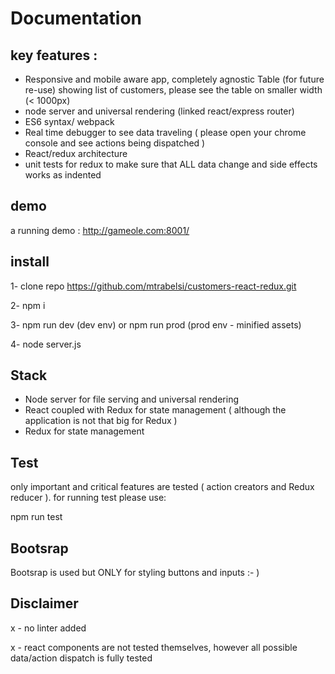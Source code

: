 # Documentation

## key features :
- Responsive and mobile aware app, completely agnostic Table (for future re-use) showing list of customers,
please see the table on smaller width (< 1000px)
- node server and universal rendering (linked react/express router)
- ES6 syntax/ webpack
- Real time debugger to see data traveling ( please open your chrome console and see actions being dispatched )
- React/redux architecture
- unit tests for redux to make sure that ALL data change and side effects works as indented

## demo
a running demo : http://gameole.com:8001/

 ## install

 1- clone repo https://github.com/mtrabelsi/customers-react-redux.git

 2- npm i

 3- npm run dev (dev env) or npm run prod (prod env -  minified assets)

 4- node server.js

 ## Stack
 - Node server for file serving and universal rendering
 - React coupled with Redux for state management ( although the application is not that big for Redux )
 - Redux for state management

 ## Test
 only important and critical features are tested ( action creators and Redux reducer ).
for running test please use:  

 npm run test

 ## Bootsrap
 Bootsrap is used but ONLY for styling buttons and inputs :- )


## Disclaimer

x - no linter added

x - react components are not tested themselves, however all possible data/action dispatch is fully tested
